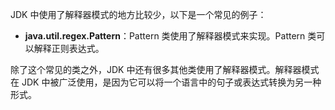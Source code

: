 
JDK 中使用了解释器模式的地方比较少，以下是一个常见的例子：

- **java.util.regex.Pattern**：Pattern 类使用了解释器模式来实现。Pattern 类可以解释正则表达式。

除了这个常见的类之外，JDK 中还有很多其他类使用了解释器模式。解释器模式在 JDK 中被广泛使用，是因为它可以将一个语言中的句子或表达式转换为另一种形式。